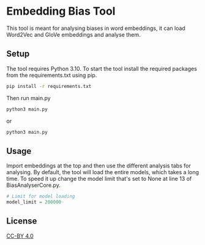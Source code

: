 # Embedding Bias Tool

This tool is meant for analysing biases in word embeddings, it can load Word2Vec and GloVe embeddings and analyse them.


## Setup

The tool requires Python 3.10.
To start the tool install the required packages from the requirements.txt using pip.

```bash
pip install -r requirements.txt
```

Then run main.py

```bash
python3 main.py
```
or
```bash
python3 main.py
```
## Usage

Import embeddings at the top and then use the different analysis tabs for analysing.
By default, the tool will load the entire models, which takes a long time. To speed it up change the model limit that's set to None at line 13 of BiasAnalyserCore.py.

```python
# Limit for model loading
model_limit = 200000
```

## License
[CC-BY 4.0](https://creativecommons.org/licenses/by/4.0/)